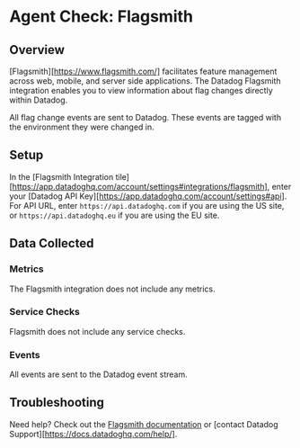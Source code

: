 # Agent Check: Flagsmith

## Overview

[Flagsmith][https://www.flagsmith.com/] facilitates feature management across web, mobile, and server side applications. The Datadog Flagsmith integration enables you to view information about flag changes directly within Datadog.

All flag change events are sent to Datadog. These events are tagged with the environment they were changed in.

## Setup

In the [Flagsmith Integration tile][https://app.datadoghq.com/account/settings#integrations/flagsmith], enter your [Datadog API Key][https://app.datadoghq.com/account/settings#api]. For API URL, enter `https://api.datadoghq.com` if you are using the US site, or `https://api.datadoghq.eu` if you are using the EU site.

## Data Collected

### Metrics

The Flagsmith integration does not include any metrics.

### Service Checks

Flagsmith does not include any service checks.

### Events

All events are sent to the Datadog event stream.

## Troubleshooting

Need help? Check out the [Flagsmith documentation](https://docs.flagsmith.com/integrations/datadog/) or [contact Datadog Support][https://docs.datadoghq.com/help/].

[1]: https://docs.datadoghq.com/account_management/api-app-keys/#api-keys
